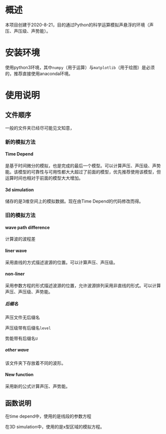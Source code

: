 # 概述
本项目创建于2020-8-21，目的通过Python的科学运算模拟声悬浮的环境（声压、声压级、声势能）。

# 安装环境
使用python3环境，其中```numpy```（用于运算）与```matplotlib```（用于绘图）是必须的，推荐直接使用anaconda环境。

# 使用说明

## 文件顺序
一般的文件夹已经尽可能见文知意，

### 新的模拟方法

#### Time Depend

是基于时间微分的模拟，也是完成的最后一个模型。可以计算声压、声压级、声势能。该模型的可靠性与可用性都大大超过了前面的模型，优先推荐使用该模型，但运算时间也相对于前面的模型大大增加。

#### 3d simulation

储存的是3维空间上的模拟数据。现在由Time Depend的代码修改而得。

### 旧的模拟方法

#### wave path difference

计算波的波程差

#### liner wave

采用直线的方式描述波源的位置。可以计算声压、声压级。

#### non-liner

采用参数方程的形式描述波源的位置，允许波源排列采用非直线的形式。可以计算声压、声压级、声势能。

##### 后缀名

声压文件无后缀名

声压级带有后缀名```level```

势能带有后缀名```U```

##### other wave

该文件夹下存放着不同的波形。

#### New function

采用新的公式计算声压、声势能。

## 函数说明

在time depend中，使用的是线段的参数方程

在3D simulation中，使用的是x型区域的模拟方程。